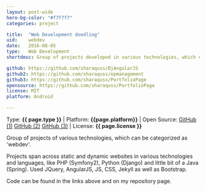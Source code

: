 ```yaml
---
layout: post-wide
hero-bg-color: "#f7f7f7"
categories: project

title:  "Web Development doodling"
uid:    webdev
date:   2016-08-05
type:   Web Development
shortdesc: Group of projects developed in various technologies, which can be categorized as 'webdev'. Source for this portfolio inside!

github: https://github.com/sharaquss/DjAngularJS
github2: https://github.com/sharaquss/epmanagement
github3: https://github.com/sharaquss/PortfolioPage
opensource: https://github.com/sharaquss/PortfolioPage
license: MIT
platform: Android

---
```


<p class="meta">Type: <strong>{{ page.type }}</strong>  |  Platform: <strong>{{page.platform}}</strong>  |  Open Source: <a href="{{page.github}}">GitHub (1)</a> <a href="{{page.github2}}">GitHub (2)</a> <a href="{{page.github3}}">GitHub (3)</a>  |  License: <strong>{{ page.license }}</strong></p>

<p> Group of projects of various technologies, which can be categorized as 'webdev'. <p>

<p> Projects span across static and dynamic websites in various technologies and languages, like PHP (Symfony2), Python (Django) and little bit of a Java (Spring). Used JQuery, AngularJS, JS, CSS, Jekyll as well as Bootstrap. </p>

<p> Code can be found in the links above and on my repository page.</p>
